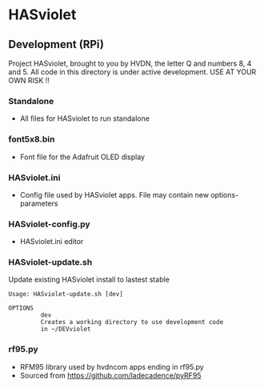 # HASviolet

## Development (RPi)

Project HASviolet, brought to you by HVDN, the letter Q and numbers 8, 4 and 5. 
All code in this directory is under active development. USE AT YOUR OWN RISK !!

### Standalone
* All files for HASviolet to run standalone

### font5x8.bin
* Font file for the Adafruit OLED display

### HASviolet.ini
* Config file used by HASviolet apps. File may contain new options-parameters

### HASviolet-config.py
* HASviolet.ini editor
 
### HASviolet-update.sh
  Update existing HASviolet install to lastest stable 

  ```
  Usage: HASviolet-update.sh [dev]

  OPTIONS
           dev
           Creates a working directory to use development code
           in ~/DEVviolet
  ```
  
### rf95.py
* RFM95 library used by hvdncom apps ending in rf95.py
* Sourced from https://github.com/ladecadence/pyRF95



